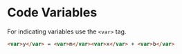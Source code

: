 # Code Variables

For indicating variables use the `<var>` tag.

<!-- STORY -->

```html
<var>y</var> = <var>m</var><var>x</var> + <var>b</var>
```